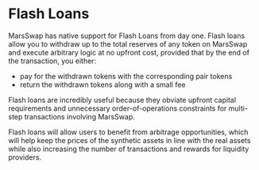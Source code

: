 # Flash Loans

MarsSwap has native support for Flash Loans from day one. Flash loans allow you to withdraw up to the total reserves of any token on MarsSwap and execute arbitrary logic at no upfront cost, provided that by the end of the transaction, you either:

* pay for the withdrawn tokens with the corresponding pair tokens
* return the withdrawn tokens along with a small fee

Flash loans are incredibly useful because they obviate upfront capital requirements and unnecessary order-of-operations constraints for multi-step transactions involving MarsSwap.

Flash loans will allow users to benefit from arbitrage opportunities, which will help keep the prices of the synthetic assets in line with the real assets while also increasing the number of transactions and rewards for liquidity providers.

